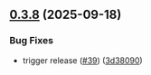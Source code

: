 ## [0.3.8](https://github.com/xifeleltouma/play-tool-js/compare/v0.3.7...v0.3.8) (2025-09-18)

### Bug Fixes

- trigger release ([#39](https://github.com/xifeleltouma/play-tool-js/issues/39)) ([3d38090](https://github.com/xifeleltouma/play-tool-js/commit/3d38090741171c2d403144c738272a56bb5da700))
